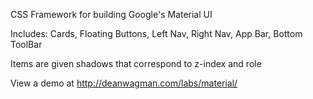 CSS Framework for building Google's Material UI

Includes: 
	Cards,
	Floating Buttons,
	Left Nav,
	Right Nav,
	App Bar,
	Bottom ToolBar
	
Items are given shadows that correspond to z-index and role

View a demo at http://deanwagman.com/labs/material/

